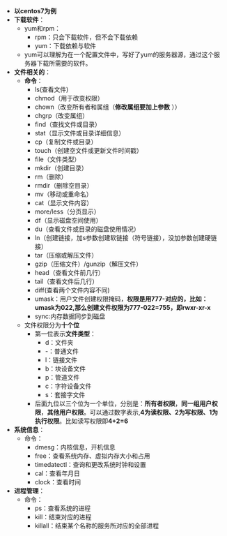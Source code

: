 - **以centos7为例**
- **下载软件**：
	- yum和rpm：
		- rpm：只会下载软件，但不会下载依赖
		- yum：下载依赖与软件
	- yum可以理解为在一个配置文件中，写好了yum的服务器源，通过这个服务器下载所需要的软件。
- **文件相关的**：
	- **命令**：
		- ls(查看文件)
		- chmod（用于改变权限）
		- chown（改变所有者和属组（**修改属组要加上参数** ））
		- chgrp（改变属组）
		- find（查找文件或目录）
		- stat（显示文件或目录详细信息）
		- cp（复制文件或目录）
		- touch（创建空文件或更新文件时间戳）
		- file（文件类型）
		- mkdir（创建目录）
		- rm（删除）
		- rmdir（删除空目录）
		- mv（移动或重命名）
		- cat（显示文件内容）
		- more/less（分页显示）
		- df（显示磁盘空间使用）
		- du（查看文件或目录的磁盘使用情况）
		- ln（创建链接，加s参数创建软链接（符号链接），没加参数创建硬链接）
		- tar（压缩或解压文件）
		- gzip（压缩文件）/gunzip（解压文件）
		- head（查看文件前几行）
		- tail（查看文件后几行）
		- diff(查看两个文件内容不同)
		- umask：用户文件创建权限掩码，**权限是用777-对应的，比如：umask为022,那么创建文件权限为777-022=755，即rwxr-xr-x**
		- sync:内存数据同步到磁盘
	- 文件权限分为**十个位**
		- 第一位表示**文件类型**：
			- d：文件夹
			- -：普通文件
			- l：链接文件
			- b：块设备文件
			- p：管道文件
			- c：字符设备文件
			- s：套接字文件
		- 后面九位以三个位为一个单位，分别是：**所有者权限**，**同一组用户权限**，**其他用户权限**。可以通过数字表示,**4为读权限、2为写权限、1为执行权限**。比如读写权限即**4+2=6**
- **系统信息**：
	- 命令：
		- dmesg：内核信息，开机信息
		- free：查看系统内存、虚拟内存大小和占用
		- timedatectl：查询和更改系统时钟和设置
		- cal：查看年月日
		- clock：查看时间
- **进程管理**：
	- 命令：
		- ps：查看系统的进程
		- kill：结束对应的进程
		- killall：结束某个名称的服务所对应的全部进程